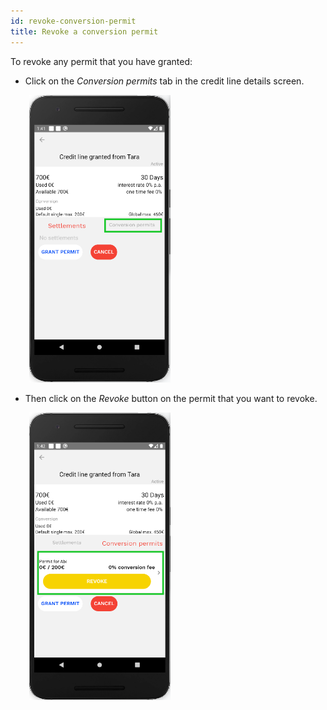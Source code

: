 ```yaml
---
id: revoke-conversion-permit
title: Revoke a conversion permit
---
```


To revoke any permit that you have granted:

- Click on the *Conversion permits* tab in the credit line details screen.

<img src="assets/revoke-cp1.png" alt="revoke conversion permit" width="226" height="460" style="display: inline; margin-left: 30px;"/>

- Then click on the *Revoke* button on the permit that you want to revoke.

<img src="assets/revoke-cp2.png" alt="revoke conversion permit" width="226" height="460" style="display: inline; margin-left: 30px;"/>
